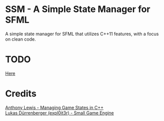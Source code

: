 # SSM - A Simple State Manager for SFML
A simple state manager for SFML that utilizes C++11 features, with a focus on clean code.

# TODO
[Here](https://github.com/aclonegeek/SSM/issues)

# Credits
[Anthony Lewis - Managing Game States in C++](http://gamedevgeek.com/tutorials/managing-game-states-in-c/)  
[Lukas Dürrenberger (expl0it3r) - Small Game Engine](https://github.com/eXpl0it3r/SmallGameEngine)

